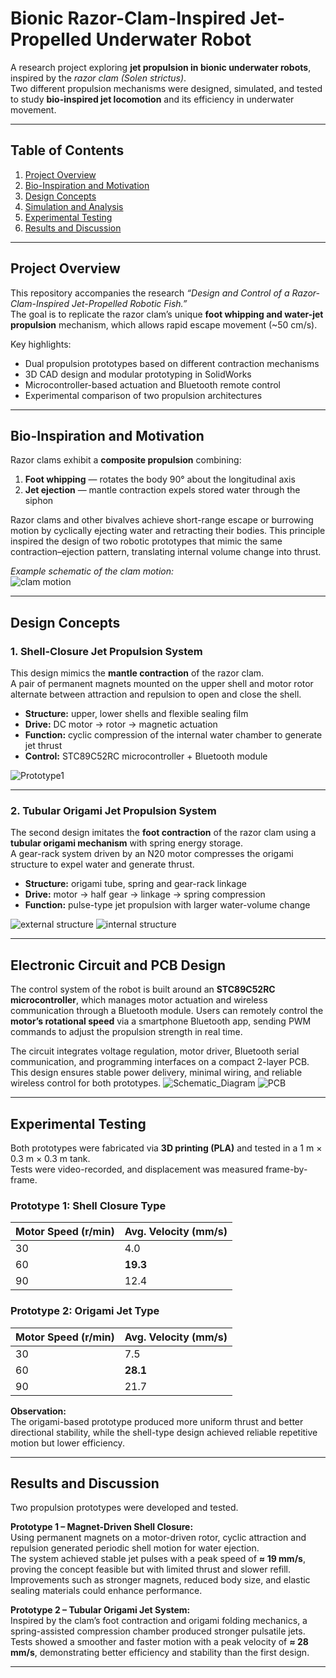 # Bionic Razor-Clam-Inspired Jet-Propelled Underwater Robot  

A research project exploring **jet propulsion in bionic underwater robots**, inspired by the *razor clam (Solen strictus)*.  
Two different propulsion mechanisms were designed, simulated, and tested to study **bio-inspired jet locomotion** and its efficiency in underwater movement.  

---

## Table of Contents
1. [Project Overview](#project-overview)  
2. [Bio-Inspiration and Motivation](#bio-inspiration-and-motivation)  
3. [Design Concepts](#design-concepts)  
4. [Simulation and Analysis](#simulation-and-analysis)  
5. [Experimental Testing](#experimental-testing)  
6. [Results and Discussion](#results-and-discussion)  

---

## Project Overview  

This repository accompanies the research *“Design and Control of a Razor-Clam-Inspired Jet-Propelled Robotic Fish.”*  
The goal is to replicate the razor clam’s unique **foot whipping and water-jet propulsion** mechanism, which allows rapid escape movement (~50 cm/s).  

Key highlights:  
- Dual propulsion prototypes based on different contraction mechanisms  
- 3D CAD design and modular prototyping in SolidWorks  
- Microcontroller-based actuation and Bluetooth remote control  
- Experimental comparison of two propulsion architectures 

---

## Bio-Inspiration and Motivation  

Razor clams exhibit a **composite propulsion** combining:  
1. **Foot whipping** — rotates the body 90° about the longitudinal axis  
2. **Jet ejection** — mantle contraction expels stored water through the siphon  

Razor clams and other bivalves achieve short-range escape or burrowing motion by cyclically ejecting water and retracting their bodies. This principle inspired the design of two robotic prototypes that mimic the same contraction–ejection pattern, translating internal volume change into thrust.

*Example schematic of the clam motion:*  
![clam motion](Prototype2/img/clam_motion.png)  

---

## Design Concepts

### 1. Shell-Closure Jet Propulsion System

This design mimics the **mantle contraction** of the razor clam.  
A pair of permanent magnets mounted on the upper shell and motor rotor alternate between attraction and repulsion to open and close the shell.

- **Structure:** upper, lower shells and flexible sealing film  
- **Drive:** DC motor → rotor → magnetic actuation  
- **Function:** cyclic compression of the internal water chamber to generate jet thrust  
- **Control:** STC89C52RC microcontroller + Bluetooth module  

![Prototype1](Prototype1/Prototype1.png)

---

### 2. Tubular Origami Jet Propulsion System

The second design imitates the **foot contraction** of the razor clam using a **tubular origami mechanism** with spring energy storage.  
A gear-rack system driven by an N20 motor compresses the origami structure to expel water and generate thrust.

- **Structure:** origami tube, spring and gear-rack linkage  
- **Drive:** motor → half gear → linkage → spring compression  
- **Function:** pulse-type jet propulsion with larger water-volume change    

![external structure](Prototype2/img/external_structure.png)
![internal structure](Prototype2/img/internal_structure.png)

---

## Electronic Circuit and PCB Design  

The control system of the robot is built around an **STC89C52RC microcontroller**, which manages motor actuation and wireless communication through a Bluetooth module. Users can remotely control the **motor’s rotational speed** via a smartphone Bluetooth app, sending PWM commands to adjust the propulsion strength in real time.

The circuit integrates voltage regulation, motor driver, Bluetooth serial communication, and programming interfaces on a compact 2-layer PCB. This design ensures stable power delivery, minimal wiring, and reliable wireless control for both prototypes.
![Schematic_Diagram](img/Schematic_Diagram.png)
![PCB](img/PCB.png)

---

## Experimental Testing  

Both prototypes were fabricated via **3D printing (PLA)** and tested in a 1 m × 0.3 m × 0.3 m tank.  
Tests were video-recorded, and displacement was measured frame-by-frame.

### Prototype 1: Shell Closure Type
| Motor Speed (r/min) | Avg. Velocity (mm/s) |
| -------------------- | -------------------- |
| 30 | 4.0 |
| 60 | **19.3** |
| 90 | 12.4 |

### Prototype 2: Origami Jet Type
| Motor Speed (r/min) | Avg. Velocity (mm/s) |
| -------------------- | -------------------- |
| 30 | 7.5 |
| 60 | **28.1** |
| 90 | 21.7 |

**Observation:**  
The origami-based prototype produced more uniform thrust and better directional stability, while the shell-type design achieved reliable repetitive motion but lower efficiency.

---

## Results and Discussion  

Two propulsion prototypes were developed and tested.  

**Prototype 1 – Magnet-Driven Shell Closure:**  
Using permanent magnets on a motor-driven rotor, cyclic attraction and repulsion generated periodic shell motion for water ejection.  
The system achieved stable jet pulses with a peak speed of **≈ 19 mm/s**, proving the concept feasible but with limited thrust and slower refill.  
Improvements such as stronger magnets, reduced body size, and elastic sealing materials could enhance performance.  

**Prototype 2 – Tubular Origami Jet System:**  
Inspired by the clam’s foot contraction and origami folding mechanics, a spring-assisted compression chamber produced stronger pulsatile jets.  
Tests showed a smoother and faster motion with a peak velocity of **≈ 28 mm/s**, demonstrating better efficiency and stability than the first design.  
 

---



